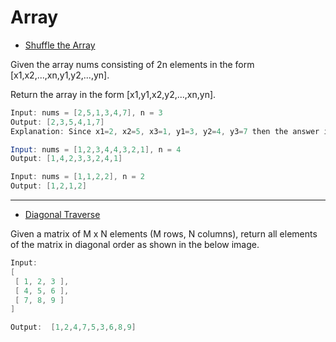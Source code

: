 # Array

- [Shuffle the Array](https://github.com/gnaneswar0907/Algorithms/blob/master/Array/ShuffleArray.java)

Given the array nums consisting of 2n elements in the form [x1,x2,...,xn,y1,y2,...,yn].

Return the array in the form [x1,y1,x2,y2,...,xn,yn].

```java
Input: nums = [2,5,1,3,4,7], n = 3
Output: [2,3,5,4,1,7]
Explanation: Since x1=2, x2=5, x3=1, y1=3, y2=4, y3=7 then the answer is [2,3,5,4,1,7].

Input: nums = [1,2,3,4,4,3,2,1], n = 4
Output: [1,4,2,3,3,2,4,1]

Input: nums = [1,1,2,2], n = 2
Output: [1,2,1,2]

```

---

- [Diagonal Traverse](https://github.com/gnaneswar0907/Algorithms/blob/master/Array/DiagonalTraversal.java)

Given a matrix of M x N elements (M rows, N columns), return all elements of the matrix in diagonal order as shown in the below image.

```java
Input:
[
 [ 1, 2, 3 ],
 [ 4, 5, 6 ],
 [ 7, 8, 9 ]
]

Output:  [1,2,4,7,5,3,6,8,9]
```

